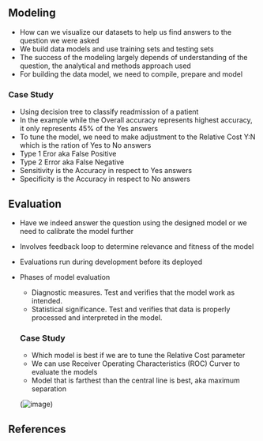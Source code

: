 ## Modeling
- How can we visualize our datasets to help us find answers to the question we were asked
- We build data models and use training sets and testing sets
- The success of the modeling largely depends of understanding of the question, the analytical and methods approach used
- For building the data model, we need to compile, prepare and model

### Case Study
- Using decision tree to classify readmission of a patient
- In the example while the Overall accuracy represents highest accuracy, it only represents 45% of the Yes answers
- To tune the model, we need to make adjustment to the Relative Cost Y:N which is the ration of Yes to No answers
- Type 1 Eror aka False Positive
- Type 2 Error aka False Negative
- Sensitivity is the Accuracy in respect to Yes answers
- Specificity is the Accuracy in respect to No answers

## Evaluation
- Have we indeed answer the question using the designed model or we need to calibrate the model further
- Involves feedback loop to determine relevance and fitness of the model
- Evaluations run during development before its deployed
- Phases of model evaluation
  - Diagnostic measures. Test and verifies that the model work as intended.
  - Statistical significance. Test and verifies that data is properly processed and interpreted in the model.
 
  ### Case Study
  - Which model is best if we are to tune the Relative Cost parameter
  - We can use Receiver Operating Characteristics (ROC) Curver to evaluate the models
  - Model that is farthest than the central line is best, aka maximum separation
 
  (![image](https://i0.wp.com/sefiks.com/wp-content/uploads/2020/12/roc-curve-original.png?ssl=1))
  
## References
